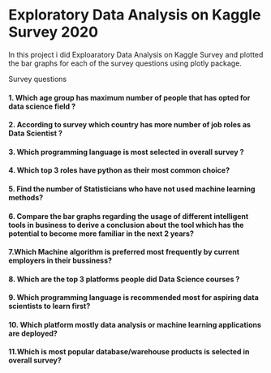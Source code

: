 # Exploratory Data Analysis on Kaggle Survey 2020
In this project i did Exploaratory Data Analysis on Kaggle Survey and plotted the bar graphs for each of the survey questions using plotly package.

Survey questions
#### 1. Which age group has maximum number of people that has  opted for data science field ?
#### 2. According to survey which country has more number of job roles as Data Scientist ?
#### 3. Which programming language  is most  selected in overall survey ?
#### 4. Which top 3 roles have python as their most common choice?
#### 5. Find the number of Statisticians who have not used machine learning methods?
#### 6. Compare the bar graphs regarding the usage of different intelligent tools in business to derive a conclusion about the tool which has the potential to become more familiar in the next 2  years?
#### 7.Which Machine algorithm is preferred most frequently by current employers in their bussiness?
#### 8. Which are the top 3 platforms people did Data Science courses ?
#### 9. Which programming language is recommended most for aspiring data scientists to learn first?
#### 10. Which platform mostly data analysis or machine learning applications are deployed?
#### 11.Which is most popular database/warehouse products is selected  in overall survey?
